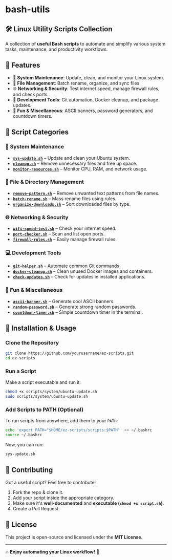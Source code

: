 # bash-utils
## 🛠 Linux Utility Scripts Collection

A collection of **useful Bash scripts** to automate and simplify various system tasks, maintenance, and productivity workflows.

## 📌 Features
- 🚀 **System Maintenance**: Update, clean, and monitor your Linux system.
- 📂 **File Management**: Batch rename, organize, and sync files.
- 🌐 **Networking & Security**: Test internet speed, manage firewall rules, and check ports.
- 🔧 **Development Tools**: Git automation, Docker cleanup, and package updates.
- 🎉 **Fun & Miscellaneous**: ASCII banners, password generators, and countdown timers.

## 📂 Script Categories

### 🔧 System Maintenance
- **[`sys-update.sh`](scripts/system/sys-update.sh)** – Update and clean your Ubuntu system.
- **[`cleanup.sh`](scripts/system/cleanup.sh)** – Remove unnecessary files and free up space.
- **[`monitor-resources.sh`](scripts/system/monitor-resources.sh)** – Monitor CPU, RAM, and network usage.

### 📂 File & Directory Management
- **[`remove-pattern.sh`](scripts/file-management/remove-pattern.sh)** – Remove unwanted text patterns from file names.
- **[`batch-rename.sh`](scripts/file-management/batch-rename.sh)** – Mass rename files using rules.
- **[`organize-downloads.sh`](scripts/file-management/organize-downloads.sh)** – Sort downloaded files by type.

### 🌐 Networking & Security
- **[`wifi-speed-test.sh`](scripts/networking/wifi-speed-test.sh)** – Check your internet speed.
- **[`port-checker.sh`](scripts/networking/port-checker.sh)** – Scan and list open ports.
- **[`firewall-rules.sh`](scripts/networking/firewall-rules.sh)** – Easily manage firewall rules.

### 💻 Development Tools
- **[`git-helper.sh`](scripts/dev-tools/git-helper.sh)** – Automate common Git commands.
- **[`docker-cleanup.sh`](scripts/dev-tools/docker-cleanup.sh)** – Clean unused Docker images and containers.
- **[`check-updates.sh`](scripts/dev-tools/check-updates.sh)** – Check for updates in installed applications.

### 🎉 Fun & Miscellaneous
- **[`ascii-banner.sh`](scripts/fun/ascii-banner.sh)** – Generate cool ASCII banners.
- **[`random-password.sh`](scripts/fun/random-password.sh)** – Generate strong random passwords.
- **[`countdown-timer.sh`](scripts/fun/countdown-timer.sh)** – Simple countdown timer in the terminal.

## 🚀 Installation & Usage
### Clone the Repository
```bash
git clone https://github.com/yourusername/ez-scripts.git
cd ez-scripts
```

### Run a Script
Make a script executable and run it:
```bash
chmod +x scripts/system/ubuntu-update.sh
sudo scripts/system/ubuntu-update.sh
```

### Add Scripts to PATH (Optional)
To run scripts from anywhere, add them to your `PATH`:
```bash
echo 'export PATH="$HOME/ez-scripts/scripts:$PATH"' >> ~/.bashrc
source ~/.bashrc
```
Now, you can run:
```bash
sys-update.sh
```

## 🤝 Contributing
Got a useful script? Feel free to contribute!

1. Fork the repo & clone it.
2. Add your script inside the appropriate category.
3. Make sure it's **well-documented** and **executable (`chmod +x script.sh`)**.
4. Create a Pull Request.

## 📜 License
This project is open-source and licensed under the **MIT License**.

---
🔥 **Enjoy automating your Linux workflow!** 🚀

